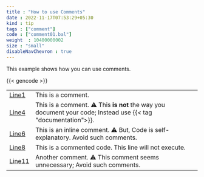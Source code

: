 ```yaml
---
title : "How to use Comments"
date : 2022-11-17T07:53:29+05:30
kind : tip 
tags : ["comment"] 
code : ["comment01.bal"] 
weight  : 10400000002
size : "small"
disableNavChevron : true
---
```


This example shows how you can use comments. 

<!--more-->

{{< gencode >}}

| | |
|---|---|
|[Line1](#comment01.bal-1)| This is a comment. |
|[Line4](#comment01.bal-4)| This is a comment. ⚠️ This **is not** the way you document your code; Instead use {{< tag "documentation">}}.|
|[Line6](#comment01.bal-6)| This is an inline comment. ⚠️ But, Code is self-explanatory. Avoid such comments.|
|[Line8](#comment01.bal-8)| This is a commented code. This line will not execute.|
|[Line11](#comment01.bal-11)| Another comment. ⚠️ This comment seems unnecessary; Avoid such comments.|
